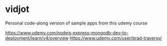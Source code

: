 # vidjot
Personal code-along version of sample apps from this udemy course

https://www.udemy.com/nodejs-express-mongodb-dev-to-deployment/learn/v4/overview
https://www.udemy.com/user/brad-traversy/

